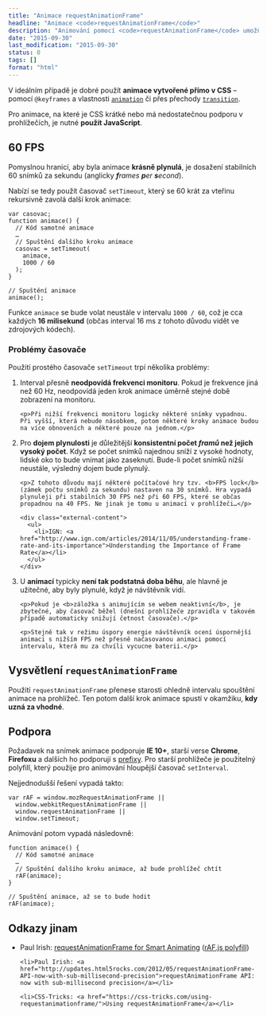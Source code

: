 ```yaml
---
title: "Animace requestAnimationFrame"
headline: "Animace <code>requestAnimationFrame</code>"
description: "Animování pomocí <code>requestAnimationFrame</code> umožňuje vytvářet plynulejší a méně náročné animace."
date: "2015-09-30"
last_modification: "2015-09-30"
status: 0
tags: []
format: "html"
---
```


<p>V ideálním případě je dobré použít <b>animace vytvořené přímo v CSS</b> – pomocí <code>@keyframes</code> a vlastnosti <a href="/animation"><code>animation</code></a> či přes přechody <a href="/transition"><code>transition</code></a>.</p>

<p>Pro animace, na které je CSS krátké nebo má nedostatečnou podporu v prohlížečích, je nutné <b>použít JavaScript</b>.</p>



<h2 id="fps">60 FPS</h2>

<p>Pomyslnou hranicí, aby byla animace <b>krásně plynulá</b>, je dosažení stabilních 60 snímků za sekundu (anglicky <i lang="en"><b>f</b>rames <b>p</b>er <b>s</b>econd</i>).</p>

<p>Nabízí se tedy použít časovač <code>setTimeout</code>, který se 60 krát za vteřinu rekursivně zavolá další krok animace:</p>

<pre><code>var casovac;
function animace() {
  // Kód samotné animace
  …
  // Spuštění dalšího kroku animace
  casovac = setTimeout(
    animace,
    1000 / 60
  );
}

// Spuštění animace
animace();</code></pre>













<p>Funkce <code>animace</code> se bude volat neustále v intervalu <code>1000 / 60</code>, což je cca každých <b>16 milisekund</b> (občas interval 16 ms z tohoto důvodu vidět ve zdrojových kódech).</p>




<h3 id="problemy">Problémy časovače</h3>

<p>Použití prostého časovače <code>setTimeout</code> trpí několika problémy:</p>

<ol>
  <li>
    <p>Interval přesně <b>neodpovídá frekvenci monitoru</b>. Pokud je frekvence jiná než 60 Hz, neodpovídá jeden krok animace úměrně stejné době zobrazení na monitoru.</p>
    
    <p>Při nižší frekvenci monitoru logicky některé snímky vypadnou. Při vyšší, která nebude násobkem, potom některé kroky animace budou na více obnoveních a některé pouze na jednom.</p>
  </li>
  
  <li>
    <p>Pro <b>dojem plynulosti</b> je důležitější <b>konsistentní počet <i>framů</i> než jejich vysoký počet</b>. Když se počet snímků najednou sníží z vysoké hodnoty, lidské oko to bude vnímat jako zaseknutí. Bude-li počet snímků nížší neustále, výsledný dojem bude plynulý.</p>
    
    <p>Z tohoto důvodu mají některé počítačové hry tzv. <b>FPS lock</b> (zámek počtu snímků za sekundu) nastaven na 30 snímků. Hra vypadá plynuleji při stabilních 30 FPS než při 60 FPS, které se občas propadnou na 40 FPS. Ne jinak je tomu u animací v prohlížeči…</p>
    
    <div class="external-content">
      <ul>
        <li>IGN: <a href="http://www.ign.com/articles/2014/11/05/understanding-frame-rate-and-its-importance">Understanding the Importance of Frame Rate</a></li>
      </ul>
    </div>
  </li>
  
  
  <li>
    <p>U <b>animací</b> typicky <b>není tak podstatná doba běhu</b>, ale hlavně je užitečné, aby byly plynulé, když je návštěvník vidí.</p>
    
    <p>Pokud je <b>záložka s animujícím se webem neaktivní</b>, je zbytečné, aby časovač běžel (dnešní prohlížeče zpravidla v takovém případě automaticky snižují četnost časovače).</p>
    
    <p>Stejně tak v režimu úspory energie návštěvník ocení úspornější animaci s nižším FPS než přesně načasovanou animaci pomocí intervalu, která mu za chvíli vycucne baterii.</p>
  </li>
</ol>







<h2 id="vysvetleni">Vysvětlení <code>requestAnimationFrame</code></h2>

<p>Použití <code>requestAnimationFrame</code> přenese starosti ohledně intervalu spouštění animace na prohlížeč. Ten potom další krok animace spustí v okamžiku, <b>kdy uzná za vhodné</b>.</p>





<h2 id="podpora">Podpora</h2>

<p>Požadavek na snímek animace podporuje <b>IE 10+</b>, starší verse <b>Chrome</b>, <b>Firefoxu</b> a dalších ho podporují s <a href="/css-prefixy">prefixy</a>. Pro starší prohlížeče je použitelný polyfill, který použije pro animování hloupější časovač <code>setInterval</code>.</p>

<p>Nejjednodušší řešení vypadá takto:</p>

<pre><code>var rAF = window.mozRequestAnimationFrame ||
  window.webkitRequestAnimationFrame ||
  window.requestAnimationFrame || 
  window.setTimeout;</code></pre>






<p>Animování potom vypadá následovně:</p>

<pre><code>function animace() {
  // Kód samotné animace
  …
  // Spuštění dalšího kroku animace, až bude prohlížeč chtít
  rAF(animace);
}

// Spuštění animace, až se to bude hodit
rAF(animace);</code></pre>












<h2 id="odkazy">Odkazy jinam</h2>

<div class="external-content">
  <ul>
    <li>Paul Irish: <a href="http://www.paulirish.com/2011/requestanimationframe-for-smart-animating/">requestAnimationFrame for Smart Animating</a> (<a href="https://gist.github.com/paulirish/1579671">rAF.js polyfill</a>)</li>
    
    <li>Paul Irish: <a href="http://updates.html5rocks.com/2012/05/requestAnimationFrame-API-now-with-sub-millisecond-precision">requestAnimationFrame API: now with sub-millisecond precision</a></li>
    
    <li>CSS-Tricks: <a href="https://css-tricks.com/using-requestanimationframe/">Using requestAnimationFrame</a></li>
  </ul>
</div>